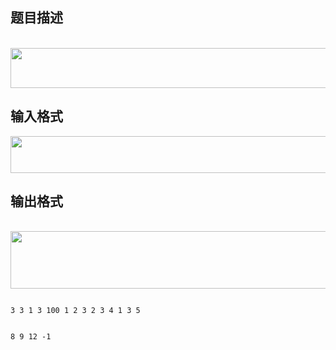 ## 题目描述

<p> <img src="https://s2.loli.net/2023/08/15/AeXzSw3uHgRZBYo.png" width="1059" height="64" alt=""></p>

## 输入格式

<p><img src="https://s2.loli.net/2023/08/15/hIfJa7iQtEo3RDn.png" width="974" height="59" alt=""></p>

## 输出格式

<p> <img src="https://s2.loli.net/2023/08/15/MlbB4rofDYwQR75.png" width="0" height="0" alt=""><img src=" https://s2.loli.net/2023/08/15/MlbB4rofDYwQR75.png" width="0" height="0" alt=""><img src=" https://s2.loli.net/2023/08/15/MlbB4rofDYwQR75.png" width="0" height="0" alt=""><img src="https://s2.loli.net/2023/08/15/VURhgDcTzG8oqaA.png" width="0" height="0" alt=""><img src="https://s2.loli.net/2023/08/15/BTDLqpfw6C1YxGR.png" width="634" height="92" alt=""></p>

```input1
3 3 1 3 100 1 2 3 2 3 4 1 3 5
```
```output1
8 9 12 -1
```
